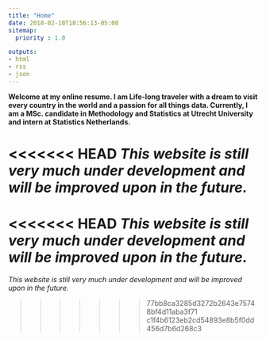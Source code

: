 ```yaml
---
title: "Home"
date: 2018-02-10T18:56:13-05:00
sitemap:
  priority : 1.0

outputs:
- html
- rss
- json
---
```

**Welcome at my online resume. I am Life-long traveler with a dream to visit every country in the world and a passion for all things data. Currently, I am a MSc. candidate in Methodology and Statistics at Utrecht University and intern at Statistics Netherlands.**

<<<<<<< HEAD
*This website is still very much under development and will be improved upon in the future.* 
=======
<<<<<<< HEAD
*This website is still very much under development and will be improved upon in the future.* 
=======
*This website is still very much under development and will be improved upon in the future.*
>>>>>>> 77bb8ca3285d3272b2643e75748bf4d11aba3f71
>>>>>>> c1f4b6123eb2cd54893e8b5f0dd456d7b6d268c3
